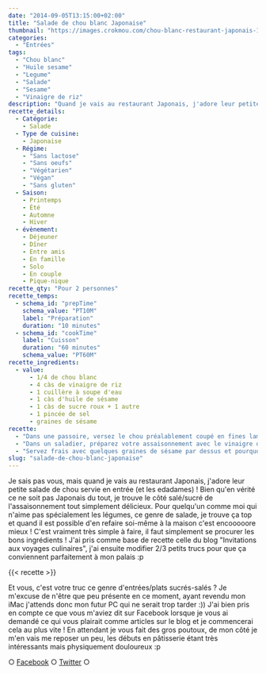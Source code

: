 ```yaml
---
date: "2014-09-05T13:15:00+02:00"
title: "Salade de chou blanc Japonaise"
thumbnail: "https://images.crokmou.com/chou-blanc-restaurant-japonais-1.jpg"
categories:
  - "Entrées"
tags:
  - "Chou blanc"
  - "Huile sesame"
  - "Legume"
  - "Salade"
  - "Sesame"
  - "Vinaigre de riz"
description: "Quand je vais au restaurant Japonais, j'adore leur petite salade de chou servie en entrée, e trouve le côté salé/sucré de l'assaisonnement délicieux."
recette_details:
  - Catégorie:
    - Salade
  - Type de cuisine:
    - Japonaise
  - Régime:
    - "Sans lactose"
    - "Sans oeufs"
    - "Végétarien"
    - "Végan"
    - "Sans gluten"
  - Saison:
    - Printemps
    - Été
    - Automne
    - Hiver
  - évènement:
    - Déjeuner
    - Dîner
    - Entre amis
    - En famille
    - Solo
    - En couple
    - Pique-nique
recette_qty: "Pour 2 personnes"
recette_temps:
  - schema_id: "prepTime"
    schema_value: "PT10M"
    label: "Préparation"
    duration: "10 minutes"
  - schema_id: "cookTime"
    label: "Cuisson"
    duration: "60 minutes"
    schema_value: "PT60M"
recette_ingredients:
  - value:
      - 1/4 de chou blanc
      - 4 càs de vinaigre de riz
      - 1 cuillère à soupe d'eau
      - 1 càs d'huile de sésame
      - 1 càs de sucre roux + 1 autre
      - 1 pincée de sel
      - graines de sésame
recette:
  - "Dans une passoire, versez le chou préalablement coupé en fines lamelles et saupoudrez d'une cuillère à soupe de sucre roux. Laissez le chou ramollir et égoutter pendant 20 minutes."
  - "Dans un saladier, préparez votre assaisonnement avec le vinaigre de riz, l'eau, l'huile de sésame, 1 cuillère à soupe de sucre et le sel. Mélangez bien et ajoutez le chou, mettre au frigo et laissez reposer 20 minutes"
  - "Servez frais avec quelques graines de sésame par dessus et pourquoi pas quelques tranches de concombres et de tomates !"
slug: "salade-de-chou-blanc-japonaise"
---
```


Je sais pas vous, mais quand je vais au restaurant Japonais, j'adore leur petite salade de chou servie en entrée (et les edadames) ! Bien qu'en vérité ce ne soit pas Japonais du tout, je trouve le côté salé/sucré de l'assaisonnement tout simplement délicieux. Pour quelqu'un comme moi qui n'aime pas spécialement les légumes, ce genre de salade, je trouve ça top et quand il est possible d'en refaire soi-même à la maison c'est encooooore mieux ! C'est vraiment très simple à faire, il faut simplement se procurer les bons ingrédients ! J'ai pris comme base de recette celle du blog "Invitations aux voyages culinaires", j'ai ensuite modifier 2/3 petits trucs pour que ça conviennent parfaitement à mon palais :p

{{< recette >}}

Et vous, c'est votre truc ce genre d'entrées/plats sucrés-salés ? Je m'excuse de n'être que peu présente en ce moment, ayant revendu mon iMac j'attends donc mon futur PC qui ne serait trop tarder :)) J'ai bien pris en compte ce que vous m'aviez dit sur Facebook lorsque je vous ai demandé ce qui vous plairait comme articles sur le blog et je commencerai cela au plus vite ! En attendant je vous fait des gros poutoux, de mon côté je m'en vais me reposer un peu, les débuts en pâtisserie étant très intéressants mais physiquement douloureux :p

○ [Facebook](https://www.facebook.com/crokmou.blog) ○ [Twitter](https://twitter.com/Crokmou) ○
